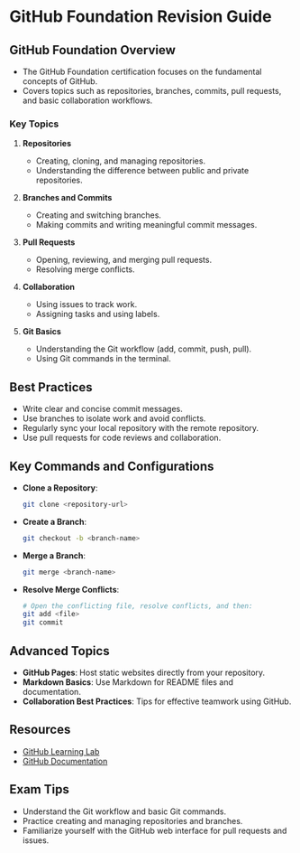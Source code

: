 # GitHub Foundation Revision Guide

## GitHub Foundation Overview

- The GitHub Foundation certification focuses on the fundamental concepts of GitHub.
- Covers topics such as repositories, branches, commits, pull requests, and basic collaboration workflows.

### Key Topics

1. **Repositories**
   - Creating, cloning, and managing repositories.
   - Understanding the difference between public and private repositories.

2. **Branches and Commits**
   - Creating and switching branches.
   - Making commits and writing meaningful commit messages.

3. **Pull Requests**
   - Opening, reviewing, and merging pull requests.
   - Resolving merge conflicts.

4. **Collaboration**
   - Using issues to track work.
   - Assigning tasks and using labels.

5. **Git Basics**
   - Understanding the Git workflow (add, commit, push, pull).
   - Using Git commands in the terminal.

## Best Practices

- Write clear and concise commit messages.
- Use branches to isolate work and avoid conflicts.
- Regularly sync your local repository with the remote repository.
- Use pull requests for code reviews and collaboration.

## Key Commands and Configurations

- **Clone a Repository**:
  ```bash
  git clone <repository-url>
  ```
- **Create a Branch**:
  ```bash
  git checkout -b <branch-name>
  ```
- **Merge a Branch**:
  ```bash
  git merge <branch-name>
  ```
- **Resolve Merge Conflicts**:
  ```bash
  # Open the conflicting file, resolve conflicts, and then:
  git add <file>
  git commit
  ```

## Advanced Topics

- **GitHub Pages**: Host static websites directly from your repository.
- **Markdown Basics**: Use Markdown for README files and documentation.
- **Collaboration Best Practices**: Tips for effective teamwork using GitHub.

## Resources

- [GitHub Learning Lab](https://lab.github.com/)
- [GitHub Documentation](https://docs.github.com/en)

## Exam Tips

- Understand the Git workflow and basic Git commands.
- Practice creating and managing repositories and branches.
- Familiarize yourself with the GitHub web interface for pull requests and issues.